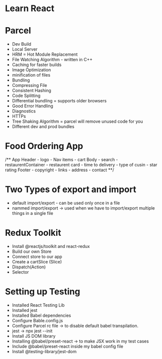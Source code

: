 # Learn React



# Parcel
- Dev Build
- Local Server
- HRM = Hot Module Replacement
- File Watching Algorithm - written in C++
- Caching for faster builds
- Image Optimization 
- minification of files
- Bundling
- Compressing File
- Consistent Hashing
- Code Splitting
- Differential bundling = supports older browsers
- Good Error Handling
- Diagnostics
- HTTPs
- Tree Shaking Algorithm = parcel will remove unused code for you
- Different dev and prod bundles


# Food Ordering App
/**
App
  Header
    - logo
    - Nav items
    - cart
  Body
    - search
    - restaurentContainer
      - restaurent card
      - time to delivery
      - type of cusin
      - star rating
  Footer
    - copyright
    - links
    - address
    - contact
**/


# Two Types of export and import

- default import/export - can be used only once in a file
- nammed import/export -> used when we have to import/export multiple things in a single file


# Redux Toolkit
  - Install @reactjs/toolkit and react-redux
  - Build our own Store
  - Connect store to our app
  - Create a cartSlice (Slice)
  - Dispatch(Action)
  - Selector


# Setting up Testing
  - Installed React Testing Lib
  - Installed jest
  - Installed Babel dependencies
  - Configure Bable.config.js
  - Configure Parcel rc file -> to disable default babel transpilation.
  - jest -> npx jest --init
  - Install JS DOM library
  - Installing @babel/preset-react -> to make JSX work in my test cases
  - Include @babel/preset-react inside my babel config file
  - Install @testing-library/jest-dom